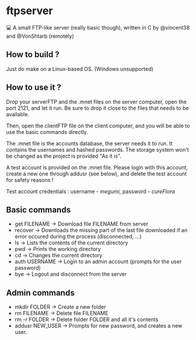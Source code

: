 # ftpserver
:computer: A small FTP-like server (really basic though), written in C by @vincent38 and @VonShtarb (remotely)

## How to build ?

Just do make on a Linux-based OS. (Windows unsupported)

## How to use it ?

Drop your serverFTP and the .mnet files on the server computer, open the port 2121, and let it run. 
Be sure to drop it close to the files that needs to be available.

Then, open the clientFTP file on the client computer, and you will be able to use the basic commands directly.

The .mnet file is the accounts database, the server needs it to run. It contains the usernames and hashed passwords.
The storage system won't be changed as the project is provided "As it is".

A test account is provided on the .mnet file. Please login with this account, create a new one through addusr (see below), and
delete the test account for safety reasons !

Test account credentials : username - *megumi*, password - *cureFlora*

## Basic commands

* get FILENAME -> Download file FILENAME from server
* recover -> Downloads the missing part of the last file downloaded if an error occured during the process (disconnected, ...)
* ls -> Lists the contents of the current directory
* pwd -> Prints the working directory
* cd -> Changes the current directory
* auth USERNAME -> Login to an admin account (prompts for the user password)
* bye -> Logout and disconnect from the server

## Admin commands

* mkdir FOLDER -> Create a new folder
* rm FILENAME -> Delete file FILENAME
* rm -r FOLDER -> Delete folder FOLDER and all it's contents
* addusr NEW_USER -> Prompts for new password, and creates a new user.
